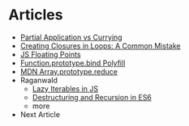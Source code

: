 # Articles
- [Partial Application vs Currying](./partialApplication.md)
- [Creating Closures in Loops: A Common Mistake](./ClosuresInALoop.md)
- [JS Floating Points](./JSFloatingPoints.md)
- [Function.prototype.bind Polyfill](./bindPolyfill.md)
- [MDN Array.prototype.reduce](./Array.prototype.reduce.md)
- Raganwald
  - [Lazy Iterables in JS](./Lazy%20Iterables%20in%20JavaScript/)
  - [Destructuring and Recursion in ES6](./Destructuring%20and%20Recursion%20in%20ES-6)
  - more
- Next Article
